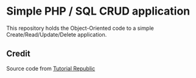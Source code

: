 # Simple PHP / SQL CRUD application

This repository holds the Object-Oriented code to a simple Create/Read/Update/Delete application.


## Credit

Source code from [Tutorial Republic](https://www.tutorialrepublic.com/php-tutorial/php-mysql-crud-application.php)
